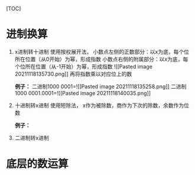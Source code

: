 [TOC]

# 进制换算
1. x进制转十进制
	使用按权展开法，
	小数点左侧的正数部分：以x为底，每个位所在位置（从0开始）为幂，形成指数
	小数点右侧的附属部分：以x为底，每个位所在位置（从-1开始）为幂，形成指数
	![[Pasted image 20211118135730.png]]
	再将指数乘以对应位上的数
	
	**例子：**
	二进制1000 0001=![[Pasted image 20211118135258.png]]
	二进制1000 0001.0001=![[Pasted image 20211118140035.png]]
	
2. 十进制转x进制
	使用短除法，
	x作为被除数，商作为下次的除数，余数作为位数
	
	**例子：**
	

3. 二进制转x进制

# 底层的数运算